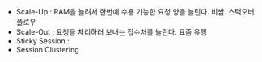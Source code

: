 - Scale-Up : RAM을 늘려서 한번에 수용 가능한 요청 양을 늘린다. 비쌈. 스택오버플로우 
- Scale-Out : 요청을 처리하러 보내는 접수처를 늘린다. 요즘 유행
- Sticky Session : 
- Session Clustering